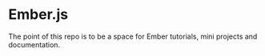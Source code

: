 # Ember.js

The point of this repo is to be a space for Ember tutorials, mini projects and documentation.
